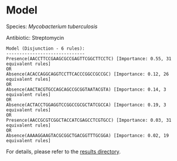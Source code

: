 
# Model

Species: *Mycobacterium tuberculosis*

Antibiotic: Streptomycin

```
Model (Disjunction - 6 rules):
------------------------------
Presence(AACCTTCCGAAGCGCCGAGTTCGGCTTCCTC) [Importance: 0.55, 31 equivalent rules]
OR
Absence(ACACCAGGCAGGTCCTTCACCCGGCCGCCGC) [Importance: 0.12, 26 equivalent rules]
OR
Absence(AACTACGTGCCAGCAGCCGCGGTAATACGTA) [Importance: 0.14, 3 equivalent rules]
OR
Absence(ACTACCTGGAGGTCCGGCCGCGCTATCGCCA) [Importance: 0.19, 3 equivalent rules]
OR
Presence(AACCGCGTCGGCTACCATCGAGCCTCGTGCC) [Importance: 0.03, 31 equivalent rules]
OR
Absence(AAAAGGAAGTACGCGGCTGACGGTTTGCGGA) [Importance: 0.02, 19 equivalent rules]

```

For details, please refer to the [results directory](../../../../../results/scm_b/mycobacterium%20tuberculosis/streptomycin/repeat_3/).

